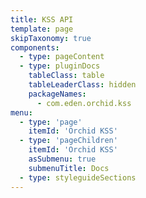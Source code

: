 ```yaml
---
title: KSS API
template: page
skipTaxonomy: true
components:
  - type: pageContent
  - type: pluginDocs
    tableClass: table
    tableLeaderClass: hidden
    packageNames: 
      - com.eden.orchid.kss
menu:
  - type: 'page'
    itemId: 'Orchid KSS'
  - type: 'pageChildren'
    itemId: 'Orchid KSS'
    asSubmenu: true
    submenuTitle: Docs
  - type: styleguideSections
---
```

